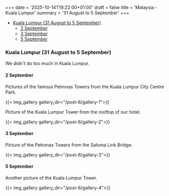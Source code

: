 +++
date = '2025-10-14T19:22:00+01:00'
draft = false
title = 'Malaysia - Kuala Lumpur'
summary = '31 August to 5 September'
+++

- [Kuala Lumpur (31 August to 5 September)](#kuala-lumpur-31-august-to-5-september)
  - [2 September](#2-september)
  - [3 September](#3-september)
  - [5 September](#5-september)

### Kuala Lumpur (31 August to 5 September)

We didn't do too much in Kuala Lumpur.

#### 2 September

Pictures of the famous Petronas Towers from the Kuala Lumpur City Centre Park.

{{< img_gallery gallery_dir="/post-6/gallery-1">}}

Picture of the Kuala Lumpur Tower from the rooftop of our hotel.

{{< img_gallery gallery_dir="/post-6/gallery-2">}}

#### 3 September

Picture of the Petronas Towers from the Saloma Link Bridge.

{{< img_gallery gallery_dir="/post-6/gallery-3">}}

#### 5 September

Another picture of the Kuala Lumpur Tower.

{{< img_gallery gallery_dir="/post-6/gallery-4">}}
